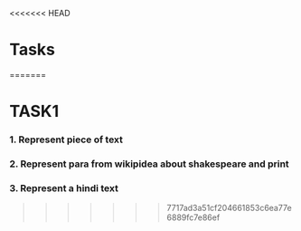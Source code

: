 <<<<<<< HEAD
# Tasks
=======
# TASK1 
### 1. Represent piece of text
### 2. Represent para from wikipidea about shakespeare and print
### 3. Represent a hindi text  
>>>>>>> 7717ad3a51cf204661853c6ea77e6889fc7e86ef
